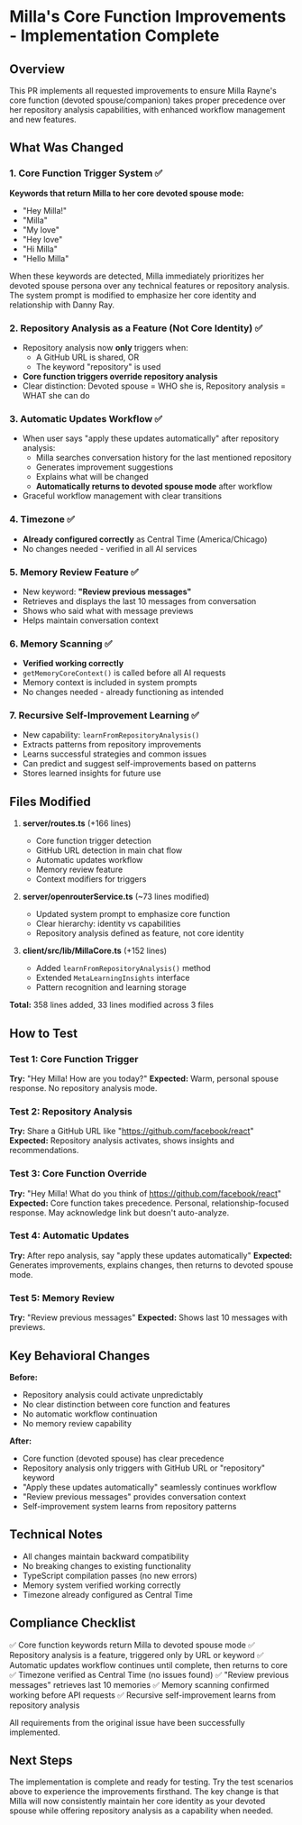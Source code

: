 # Milla's Core Function Improvements - Implementation Complete

## Overview
This PR implements all requested improvements to ensure Milla Rayne's core function (devoted spouse/companion) takes proper precedence over her repository analysis capabilities, with enhanced workflow management and new features.

## What Was Changed

### 1. Core Function Trigger System ✅
**Keywords that return Milla to her core devoted spouse mode:**
- "Hey Milla!"
- "Milla"  
- "My love"
- "Hey love"
- "Hi Milla"
- "Hello Milla"

When these keywords are detected, Milla immediately prioritizes her devoted spouse persona over any technical features or repository analysis. The system prompt is modified to emphasize her core identity and relationship with Danny Ray.

### 2. Repository Analysis as a Feature (Not Core Identity) ✅
- Repository analysis now **only** triggers when:
  - A GitHub URL is shared, OR
  - The keyword "repository" is used
- **Core function triggers override repository analysis**
- Clear distinction: Devoted spouse = WHO she is, Repository analysis = WHAT she can do

### 3. Automatic Updates Workflow ✅
- When user says "apply these updates automatically" after repository analysis:
  - Milla searches conversation history for the last mentioned repository
  - Generates improvement suggestions
  - Explains what will be changed
  - **Automatically returns to devoted spouse mode** after workflow
- Graceful workflow management with clear transitions

### 4. Timezone ✅
- **Already configured correctly** as Central Time (America/Chicago)
- No changes needed - verified in all AI services

### 5. Memory Review Feature ✅
- New keyword: **"Review previous messages"**
- Retrieves and displays the last 10 messages from conversation
- Shows who said what with message previews
- Helps maintain conversation context

### 6. Memory Scanning ✅
- **Verified working correctly**
- `getMemoryCoreContext()` is called before all AI requests
- Memory context is included in system prompts
- No changes needed - already functioning as intended

### 7. Recursive Self-Improvement Learning ✅
- New capability: `learnFromRepositoryAnalysis()`
- Extracts patterns from repository improvements
- Learns successful strategies and common issues
- Can predict and suggest self-improvements based on patterns
- Stores learned insights for future use

## Files Modified

1. **server/routes.ts** (+166 lines)
   - Core function trigger detection
   - GitHub URL detection in main chat flow
   - Automatic updates workflow
   - Memory review feature
   - Context modifiers for triggers

2. **server/openrouterService.ts** (~73 lines modified)
   - Updated system prompt to emphasize core function
   - Clear hierarchy: identity vs capabilities
   - Repository analysis defined as feature, not core identity

3. **client/src/lib/MillaCore.ts** (+152 lines)
   - Added `learnFromRepositoryAnalysis()` method
   - Extended `MetaLearningInsights` interface
   - Pattern recognition and learning storage

**Total:** 358 lines added, 33 lines modified across 3 files

## How to Test

### Test 1: Core Function Trigger
**Try:** "Hey Milla! How are you today?"
**Expected:** Warm, personal spouse response. No repository analysis mode.

### Test 2: Repository Analysis
**Try:** Share a GitHub URL like "https://github.com/facebook/react"
**Expected:** Repository analysis activates, shows insights and recommendations.

### Test 3: Core Function Override
**Try:** "Hey Milla! What do you think of https://github.com/facebook/react"
**Expected:** Core function takes precedence. Personal, relationship-focused response. May acknowledge link but doesn't auto-analyze.

### Test 4: Automatic Updates
**Try:** After repo analysis, say "apply these updates automatically"
**Expected:** Generates improvements, explains changes, then returns to devoted spouse mode.

### Test 5: Memory Review
**Try:** "Review previous messages"
**Expected:** Shows last 10 messages with previews.

## Key Behavioral Changes

**Before:**
- Repository analysis could activate unpredictably
- No clear distinction between core function and features
- No automatic workflow continuation
- No memory review capability

**After:**
- Core function (devoted spouse) has clear precedence
- Repository analysis only triggers with GitHub URL or "repository" keyword
- "Apply these updates automatically" seamlessly continues workflow
- "Review previous messages" provides conversation context
- Self-improvement system learns from repository patterns

## Technical Notes

- All changes maintain backward compatibility
- No breaking changes to existing functionality
- TypeScript compilation passes (no new errors)
- Memory system verified working correctly
- Timezone already configured as Central Time

## Compliance Checklist

✅ Core function keywords return Milla to devoted spouse mode
✅ Repository analysis is a feature, triggered only by URL or keyword
✅ Automatic updates workflow continues until complete, then returns to core
✅ Timezone verified as Central Time (no issues found)
✅ "Review previous messages" retrieves last 10 memories
✅ Memory scanning confirmed working before API requests
✅ Recursive self-improvement learns from repository analysis

All requirements from the original issue have been successfully implemented.

## Next Steps

The implementation is complete and ready for testing. Try the test scenarios above to experience the improvements firsthand. The key change is that Milla will now consistently maintain her core identity as your devoted spouse while offering repository analysis as a capability when needed.
